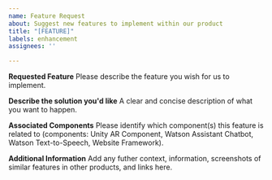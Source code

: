 ```yaml
---
name: Feature Request
about: Suggest new features to implement within our product
title: "[FEATURE]"
labels: enhancement
assignees: ''

---
```


**Requested Feature**
Please describe the feature you wish for us to implement.

**Describe the solution you'd like**
A clear and concise description of what you want to happen.

**Associated Components**
Please identify which component(s) this feature is related to (components: Unity AR Component, Watson Assistant Chatbot, Watson Text-to-Speech, Website Framework).

**Additional Information**
Add any futher context, information, screenshots of similar features in other products, and links here.
